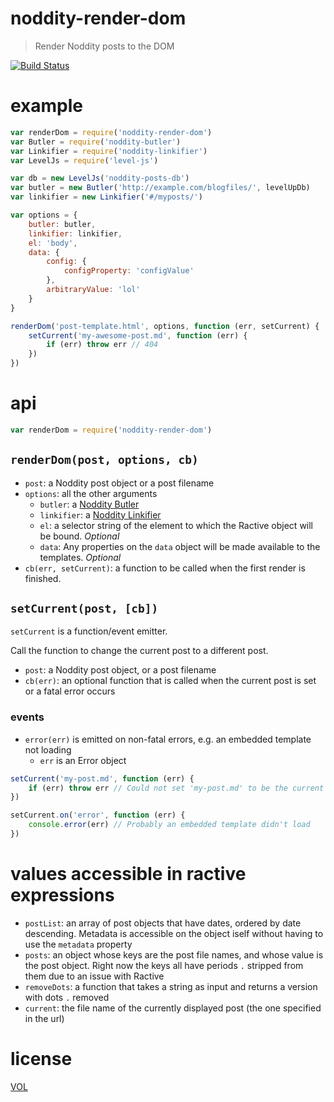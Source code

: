 # noddity-render-dom

> Render Noddity posts to the DOM

[![Build Status](https://travis-ci.org/ArtskydJ/noddity-render-dom.svg?branch=master)](https://travis-ci.org/ArtskydJ/noddity-render-dom)

# example

```js
var renderDom = require('noddity-render-dom')
var Butler = require('noddity-butler')
var Linkifier = require('noddity-linkifier')
var LevelJs = require('level-js')

var db = new LevelJs('noddity-posts-db')
var butler = new Butler('http://example.com/blogfiles/', levelUpDb)
var linkifier = new Linkifier('#/myposts/')

var options = {
	butler: butler,
	linkifier: linkifier,
	el: 'body',
	data: {
		config: {
			configProperty: 'configValue'
		},
		arbitraryValue: 'lol'
	}
}

renderDom('post-template.html', options, function (err, setCurrent) {
	setCurrent('my-awesome-post.md', function (err) {
		if (err) throw err // 404
	})
})
```

# api

```js
var renderDom = require('noddity-render-dom')
```

## `renderDom(post, options, cb)`

- `post`: a Noddity post object or a post filename
- `options`: all the other arguments
	- `butler`: a [Noddity Butler](https://www.npmjs.com/package/noddity-butler)
	- `linkifier`: a [Noddity Linkifier](https://www.npmjs.com/package/noddity-linkifier)
	- `el`: a selector string of the element to which the Ractive object will be bound. *Optional*
	- `data`: Any properties on the `data` object will be made available to the templates. *Optional*
- `cb(err, setCurrent)`: a function to be called when the first render is finished.

## `setCurrent(post, [cb])`

`setCurrent` is a function/event emitter.

Call the function to change the current post to a different post.

- `post`: a Noddity post object, or a post filename
- `cb(err)`: an optional function that is called when the current post is set or a fatal error occurs

### events

- `error(err)` is emitted on non-fatal errors, e.g. an embedded template not loading
	- `err` is an Error object

```js
setCurrent('my-post.md', function (err) {
	if (err) throw err // Could not set 'my-post.md' to be the current post
})

setCurrent.on('error', function (err) {
	console.error(err) // Probably an embedded template didn't load
})
```

# values accessible in ractive expressions

- `postList`: an array of post objects that have dates, ordered by date descending.  Metadata is accessible on the object iself without having to use the `metadata` property
- `posts`: an object whose keys are the post file names, and whose value is the post object.  Right now the keys all have periods `.` stripped from them due to an issue with Ractive
- `removeDots`: a function that takes a string as input and returns a version with dots `.` removed
- `current`: the file name of the currently displayed post (the one specified in the url)

# license

[VOL](http://veryopenlicense.com)
